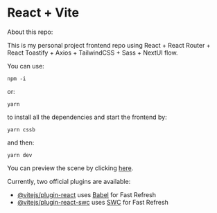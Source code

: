 # React + Vite

About this repo:

This is my personal project frontend repo using React + React Router + React Toastify + Axios + TailwindCSS + Sass + NextUI flow.

You can use:
```
npm -i
```
or:
```
yarn
```
to install all the dependencies and start the frontend by:
```
yarn cssb
```
and then:
```
yarn dev
```

You can preview the scene by clicking [here](https://banghao.studio).

Currently, two official plugins are available:

- [@vitejs/plugin-react](https://github.com/vitejs/vite-plugin-react/blob/main/packages/plugin-react/README.md) uses [Babel](https://babeljs.io/) for Fast Refresh
- [@vitejs/plugin-react-swc](https://github.com/vitejs/vite-plugin-react-swc) uses [SWC](https://swc.rs/) for Fast Refresh
